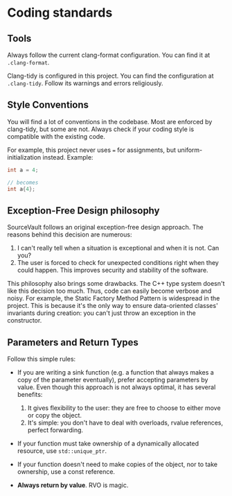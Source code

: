 # Coding standards

## Tools

Always follow the current clang-format configuration. You can find it at `.clang-format`.

Clang-tidy is configured in this project.  You can find the configuration at `.clang-tidy`. Follow its warnings and errors religiously.

## Style Conventions

You will find a lot of conventions in the codebase. Most are enforced by clang-tidy, but some are not. Always check if your coding style is compatible with the existing code.

For example, this project never uses `=` for assignments, but uniform-initialization instead. Example:

```cpp
int a = 4;

// becomes
int a{4};
```

## Exception-Free Design philosophy

SourceVault follows an original exception-free design approach. The reasons behind this decision are numerous:

1. I can't really tell when a situation is exceptional and when it is not. Can you?
2. The user is forced to check for unexpected conditions right when they could happen. This improves security and stability of the software.

This philosophy also brings some drawbacks. The C++ type system doesn't like this decision too much. Thus, code can easily become verbose and noisy. For example, the Static Factory Method Pattern is widespread in the project. This is because it's the only way to ensure data-oriented classes' invariants during creation: you can't just throw an exception in the constructor.

## Parameters and Return Types

Follow this simple rules:

- If you are writing a sink function (e.g. a function that always makes a copy of the parameter eventually), prefer accepting parameters by value. Even though this approach is not always optimal, it has several benefits:
    1. It gives flexibility to the user: they are free to choose to either move or copy the object.
    2. It's simple: you don't have to deal with overloads, rvalue references, perfect forwarding.

- If your function must take ownership of a dynamically allocated resource, use `std::unique_ptr`.

- If your function doesn't need to make copies of the object, nor to take ownership, use a const reference.

- **Always return by value**. RVO is magic.